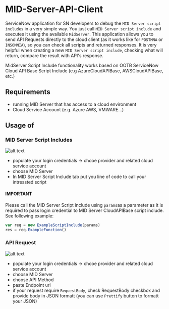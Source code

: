 
# MID-Server-API-Client
ServiceNow application for SN developers to debug the `MID Server script includes` in a very simple way. You just call `MID Server script include` and executes it using the available `MidServer`. This application allows you to send API Requests directly to the cloud client (as it works like for `POSTMNA` or `INSOMNIA`), so you can check all scripts and returned responses. It is very helpful when creating a new `MID Server script include`, checking what will return, compare the result with API's response.

MidServer Script Include functionality works based on OOTB ServiceNow Cloud API Base Script Include (e.g AzureCloudAPIBase, AWSCloudAPIBase, etc.)

##  Requirements
* running MID Server that has access to a cloud environment
* Cloud Service Account (e.g. Azure AWS, VMWARE...)

## Usage of

### MID Server Script Includes

![alt text](https://github.com/lukasz-kuch/private-stuff/blob/main/api_client.png)

* populate your login credentials -> chooe provider and related cloud service account
* choose MID Server
* In MID Server Script Include tab put you line of code to call your intressted script

#### IMPORTANT
Please call the MID Server Script include using `params`as a parameter as it is required to pass login credential to MID Server CloudAPIBase script include. 
See following example:
```javascript
var req = new ExampleScriptInclude(params)
res = req.ExampleFunction()
```
### API Request

![alt text](https://github.com/lukasz-kuch/private-stuff/blob/main/script_include.png)

* populate your login credentials -> chooe provider and related cloud service account
* choose MID Server
* choose API Method
* paste Endpoint url 
* if your request require `RequestBody`, check RequestBody checkbox and provide body in JSON formatt (you can use `Prettify` button to formatt your JSON)
